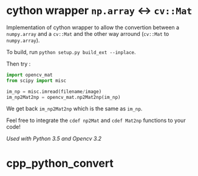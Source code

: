 # cython wrapper `np.array` <-> `cv::Mat`

Implementation of cython wrapper to allow the convertion between a `numpy.array` and a `cv::Mat` and the other way arround (`cv::Mat` to `numpy.array`).

To build, run `python setup.py build_ext --inplace`.

Then try :
```python
import opencv_mat
from scipy import misc

im_np = misc.imread(filename/image)
im_np2Mat2np = opencv_mat.np2Mat2np(im_np)
```

We get back `im_np2Mat2np` which is the same as `im_np`.

Feel free to integrate the `cdef np2Mat` and `cdef Mat2np` functions to your code!

_Used with Python 3.5 and Opencv 3.2_
# cpp_python_convert

